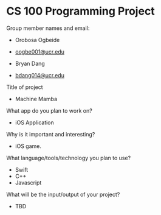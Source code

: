 # CS 100 Programming Project


Group member names and email:
- Orobosa Ogbeide 
- oogbe001@ucr.edu

- Bryan Dang
- bdang014@ucr.edu


Title of project
- Machine Mamba 


What app do you plan to work on? 
- iOS Application 

Why is it important and interesting?
- iOS game.

What language/tools/technology you plan to use?
- Swift
- C++
- Javascript

What will be the input/output of your project?
- TBD
